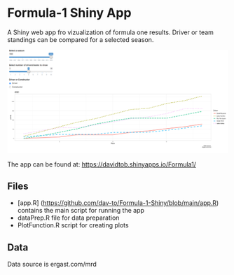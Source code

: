 # Formula-1 Shiny App

A Shiny web app fro vizualization of formula one results. Driver or team standings can be compared for a selected season. 


!["Print screen of app"](app_image.PNG)


The app can be found at: https://davidtob.shinyapps.io/Formula1/

## Files 

* [app.R] (https://github.com/dav-to/Formula-1-Shiny/blob/main/app.R) contains the main script for running the app
* dataPrep.R file for data preparation
* PlotFunction.R script for creating plots


## Data

Data source is ergast.com/mrd

